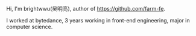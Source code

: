 Hi, I'm brightwwu(吴明亮), author of https://github.com/farm-fe.

I worked at bytedance, 3 years working in front-end engineering, major in computer science.

